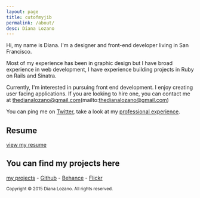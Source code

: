 ```yaml
---
layout: page
title: cutofmyjib
permalink: /about/
desc: Diana Lozano
---
```

Hi, my name is Diana. I'm a designer and front-end developer living in San Francisco.

Most of my experience has been in graphic design but I have broad experience in web development, I have experience building projects in Ruby on Rails and Sinatra.

Currently, I'm interested in pursuing front end development. I enjoy creating user facing applications. If you are looking to hire one, you can contact me at thedianalozano@gmail.com(mailto:thedianalozano@gmail.com)

You can ping me on [Twitter](http://twitter.com/bossigner), take a look at my [professional experience](http://www.linkedin.com/in/dianalozano).

## Resume
[view my resume](http://cutofmyjib.github.io/DianaLozano-Resume.pdf)

## You can find my projects here

[<abbr title="cutofmyjib projects">my projects</abbr>](http://cutofmyjib.github.io/) -
[Github](http://www.github.com/cutofmyjib) -
[Behance](http://www.behance.net/dianalozano) -
[Flickr](https://www.flickr.com/photos/alltomorrowsconcerts/sets)


<small>Copyright &copy; 2015 Diana Lozano. All rights reserved.</small>

